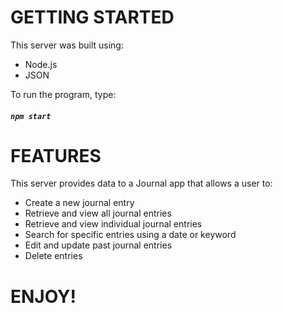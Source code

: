 # GETTING STARTED

This server was built using:

* Node.js
* JSON

To run the program, type:

##### `npm start`

# FEATURES

This server provides data to a Journal app that allows a user to:

* Create a new journal entry
* Retrieve and view all journal entries
* Retrieve and view individual journal entries
* Search for specific entries using a date or keyword
* Edit and update past journal entries
* Delete entries

# ENJOY!
